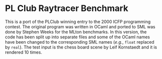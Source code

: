 # PL Club Raytracer Benchmark

This is a port of the PLClub winning entry to the 2000 ICFP
programming contest.  The original program was written in OCaml
and ported to SML was done by Stephen Weeks for the MLton benchmarks.
In this version, the code has been split up into separate files and
some of the OCaml names have been changed to the corresponding SML
names (*e.g.*, `float` replaced by `real`).  The test input is the
chess board scene by Leif Kornstaedt and it is rendered 10 times.
